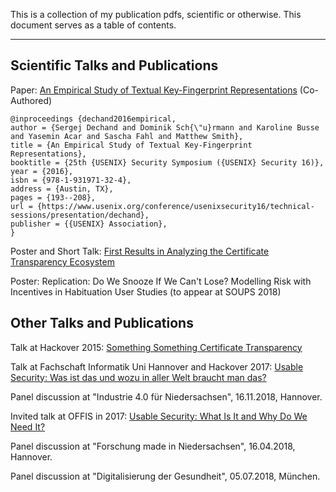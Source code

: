 This is a collection of my publication pdfs, scientific or otherwise. This document serves as a table of contents.

---

## Scientific Talks and Publications

Paper: [An Empirical Study of Textual Key-Fingerprint Representations](https://www.usenix.org/conference/usenixsecurity16/technical-sessions/presentation/dechand) (Co-Authored)
```
@inproceedings {dechand2016empirical,
author = {Sergej Dechand and Dominik Sch{\"u}rmann and Karoline Busse and Yasemin Acar and Sascha Fahl and Matthew Smith},
title = {An Empirical Study of Textual Key-Fingerprint Representations},
booktitle = {25th {USENIX} Security Symposium ({USENIX} Security 16)},
year = {2016},
isbn = {978-1-931971-32-4},
address = {Austin, TX},
pages = {193--208},
url = {https://www.usenix.org/conference/usenixsecurity16/technical-sessions/presentation/dechand},
publisher = {{USENIX} Association},
}
```

Poster and Short Talk: [First Results in Analyzing the Certificate Transparency Ecosystem](./busse2016poster/)

Poster: Replication: Do We Snooze If We Can't Lose? Modelling Risk with Incentives in Habituation User Studies (to appear at SOUPS 2018)

## Other Talks and Publications

Talk at Hackover 2015: [Something Something Certificate Transparency](./ct-hackover.pdf)

Talk at Fachschaft Informatik Uni Hannover and Hackover 2017: [Usable Security: Was ist das und wozu in aller Welt braucht man das?](./usec-hackover.pdf)

Panel discussion at "Industrie 4.0 für Niedersachsen", 16.11.2018, Hannover.

Invited talk at OFFIS in 2017: [Usable Security: What Is It and Why Do We Need It?](./offis.pdf)

Panel discussion at "Forschung made in Niedersachsen", 16.04.2018, Hannover.

Panel discussion at "Digitalisierung der Gesundheit", 05.07.2018, München.
